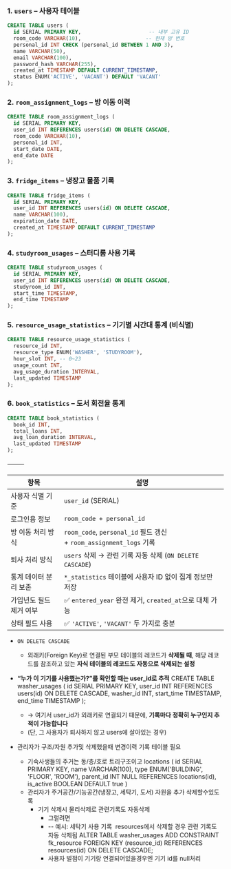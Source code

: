 
### 1. `users` – 사용자 테이블

```sql
CREATE TABLE users (
  id SERIAL PRIMARY KEY,                      -- 내부 고유 ID
  room_code VARCHAR(10),                     -- 현재 방 번호
  personal_id INT CHECK (personal_id BETWEEN 1 AND 3),
  name VARCHAR(50),
  email VARCHAR(100),
  password_hash VARCHAR(255),
  created_at TIMESTAMP DEFAULT CURRENT_TIMESTAMP,
  status ENUM('ACTIVE', 'VACANT') DEFAULT 'VACANT'
);
```

### 2. `room_assignment_logs` – 방 이동 이력

```sql
CREATE TABLE room_assignment_logs (
  id SERIAL PRIMARY KEY,
  user_id INT REFERENCES users(id) ON DELETE CASCADE,
  room_code VARCHAR(10),
  personal_id INT,
  start_date DATE,
  end_date DATE
);
```

### 3. `fridge_items` – 냉장고 물품 기록

```sql
CREATE TABLE fridge_items (
  id SERIAL PRIMARY KEY,
  user_id INT REFERENCES users(id) ON DELETE CASCADE,
  name VARCHAR(100),
  expiration_date DATE,
  created_at TIMESTAMP DEFAULT CURRENT_TIMESTAMP
);
```

### 4. `studyroom_usages` – 스터디룸 사용 기록

```sql
CREATE TABLE studyroom_usages (
  id SERIAL PRIMARY KEY,
  user_id INT REFERENCES users(id) ON DELETE CASCADE,
  studyroom_id INT,
  start_time TIMESTAMP,
  end_time TIMESTAMP
);
```

### 5. `resource_usage_statistics` – 기기별 시간대 통계 (비식별)

```sql
CREATE TABLE resource_usage_statistics (
  resource_id INT,
  resource_type ENUM('WASHER', 'STUDYROOM'),
  hour_slot INT, -- 0~23
  usage_count INT,
  avg_usage_duration INTERVAL,
  last_updated TIMESTAMP
);
```

### 6. `book_statistics` – 도서 회전율 통계

```sql
CREATE TABLE book_statistics (
  book_id INT,
  total_loans INT,
  avg_loan_duration INTERVAL,
  last_updated TIMESTAMP
);
```

⸻

| 항목            | 설명                                                           |
| ------------- | ------------------------------------------------------------ |
| 사용자 식별 기준     | `user_id` (SERIAL)                                           |
| 로그인용 정보       | `room_code + personal_id`                                    |
| 방 이동 처리 방식    | `room_code`, `personal_id` 필드 갱신 + `room_assignment_logs` 기록 |
| 퇴사 처리 방식      | `users` 삭제 → 관련 기록 자동 삭제 (`ON DELETE CASCADE`)               |
| 통계 데이터 분리 보존  | `*_statistics` 테이블에 사용자 ID 없이 집계 정보만 저장                      |
| 가입년도 필드 제거 여부 | ✅ `entered_year` 완전 제거, `created_at`으로 대체 가능                 |
| 상태 필드 사용      | ✅ `'ACTIVE'`, `'VACANT'` 두 가지로 충분                            |
- `ON DELETE CASCADE`
	- 외래키(Foreign Key)로 연결된 부모 테이블의 레코드가 **삭제될 때**, 해당 레코드를 참조하고 있는 **자식 테이블의 레코드도 자동으로 삭제되는 설정**

- **“누가 이 기기를 사용했는가?”를 확인할 때는 user_id로 추적**
	CREATE TABLE washer_usages (
	  id SERIAL PRIMARY KEY,
	  user_id INT REFERENCES users(id) ON DELETE CASCADE,
	  washer_id INT,
	  start_time TIMESTAMP,
	  end_time TIMESTAMP
	);
	- → 여기서 user_id가 외래키로 연결되기 때문에, **기록마다 정확히 누구인지 추적이 가능합니다**
	- (단, 그 사용자가 퇴사하지 않고 users에 살아있는 경우)
- 관리자가 구조/자원 추가및 삭제했을때 변경이력 기록 테이블 필요
	- 기숙사생들의 주거는 동/층/호로 트리구조이고
		locations (
		  id SERIAL PRIMARY KEY,
		  name VARCHAR(100),
		  type ENUM('BUILDING', 'FLOOR', 'ROOM'),
		  parent_id INT NULL REFERENCES locations(id),
		  is_active BOOLEAN DEFAULT true
		)
	- 관리자가 주거공간/기능공간(냉장고, 세탁기, 도서) 자원을 추가 삭제할수있도록
		- 기기 삭제시 물리삭제로 관련기록도 자동삭제
			- 그럴려면
			- -- 예시: 세탁기 사용 기록  resources에서 삭제할 경우 관련 기록도 자동 삭제됨
				ALTER TABLE washer_usages
				ADD CONSTRAINT fk_resource
				FOREIGN KEY (resource_id) REFERENCES resources(id)
				ON DELETE CASCADE;
			- 사용자 벌점이 기기랑 연결되어있을경우엔 기기 id를 null처리